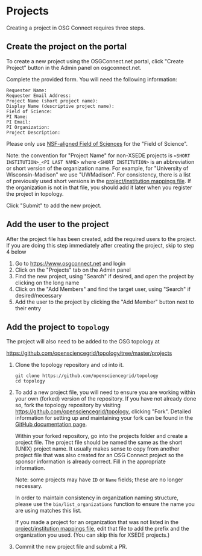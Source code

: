 # Projects

Creating a project in OSG Connect requires three steps.

## Create the project on the portal

To create a new project using the OSGConnect.net portal, click "Create Project" button in the 
Admin panel on osgconnect.net.

Complete the provided form. You will need the following information:

```
Requester Name: 
Requester Email Address: 
Project Name (short project name): 
Display Name (descriptive project name): 
Field of Science:
PI Name: 
PI Email:
PI Organization:
Project Description:
```

Please only use [NSF-aligned Field of Sciences](https://osp.unm.edu/pi-resources/nsf-research-classifications.html) 
for the "Field of Science". 

Note: the convention for "Project Name" for non-XSEDE projects is `<SHORT INSTITUTION>_<PI LAST NAME>`
where `<SHORT INSTITUTION>` is an abbreviation or short version of the organization name.
For example, for "University of Wisconsin-Madison" we use "UWMadison".
For consistency, there is a list of previously used short versions in the
[project/institution mappings file](https://github.com/opensciencegrid/topology/blob/master/mappings/project_institution.yaml).
If the organization is not in that file, you should add it later when you register the project in topology.

Click "Submit" to add the new project.

## Add the user to the project

After the project file has been created, add the required users to the project. 
If you are doing this step immediately after creating the project, skip to step 4 below

1. Go to https://www.osgconnect.net and login
2. Click on the "Projects" tab on the Admin panel
3. Find the new project, using "Search" if desired, and open the project by clicking on the long name
4. Click on the "Add Members" and find the target user, using "Search" if desired/necessary
5. Add the user to the project by clicking the "Add Member" button next to their entry


## Add the project to `topology`

The project will also need to be added to the OSG topology at 

https://github.com/opensciencegrid/topology/tree/master/projects

1.  Clone the topology repository and `cd` into it.

        git clone https://github.com/opensciencegrid/topology
        cd topology

2.  To add a new project file, you will need to ensure you are working
    within your own (forked) version of the repository. If you have not already
    done so, fork the topology repository by visiting https://github.com/opensciencegrid/topology, 
    clicking "Fork". Detailed information for setting up and maintaining your fork can be found
    in the [GitHub documentation page](../documentation/github.md).

    Within your forked repository, go into the projects folder and create a project file. 
    The project file should be named the same as the short (UNIX) project name. 
    It usually makes sense to copy from another project 
    file that was also created for an OSG Connect project so the 
    sponsor information is already correct.  Fill in the appropriate information.

    Note: some projects may have `ID` or `Name` fields; these are no longer necessary.

    In order to maintain consistency in organization naming structure, please use the `bin/list_organizations` 
    function to ensure the name you are using matches this list.

    If you made a project for an organization that was not listed in the
    [project/institution mappings file](https://github.com/opensciencegrid/topology/blob/master/mappings/project_institution.yaml),
    edit that file to add the prefix and the organization you used.
    (You can skip this for XSEDE projects.)

3.  Commit the new project file and submit a PR. 
